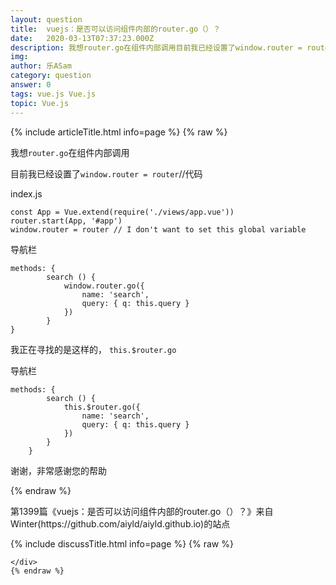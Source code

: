 ```yaml
---
layout: question
title:  vuejs：是否可以访问组件内部的router.go（）？
date:   2020-03-13T07:37:23.000Z
description: 我想router.go在组件内部调用目前我已经设置了window.router = router//代码index.jsconst App =...
img: 
author: 乐ASam
category: question
answer: 0
tags: vue.js Vue.js
topic: Vue.js
---
```

<div class="article-root">
  <div class="article">
    {% include articleTitle.html info=page %}
    {% raw %}
    <div class="article-content"><p><font style="vertical-align: inherit;"><font style="vertical-align: inherit;">我想</font></font><code>router.go</code><font style="vertical-align: inherit;"><font style="vertical-align: inherit;">在组件内部</font><font style="vertical-align: inherit;">调用</font></font></p>

<p><font style="vertical-align: inherit;"><font style="vertical-align: inherit;">目前我已经设置了</font></font><code>window.router = router</code><font style="vertical-align: inherit;"><font style="vertical-align: inherit;">//代码</font></font></p>

<p><font style="vertical-align: inherit;"><font style="vertical-align: inherit;">index.js</font></font></p>

<pre><code>const App = Vue.extend(require('./views/app.vue'))<font></font>
router.start(App, '#app')<font></font>
window.router = router // I don't want to set this global variable<font></font>
</code></pre>

<p><font style="vertical-align: inherit;"><font style="vertical-align: inherit;">导航栏</font></font></p>

<pre><code>methods: {<font></font>
        search () {<font></font>
            window.router.go({<font></font>
                name: 'search',<font></font>
                query: { q: this.query }<font></font>
            })<font></font>
        }<font></font>
}<font></font>
</code></pre>

<p><font style="vertical-align: inherit;"><font style="vertical-align: inherit;">我正在寻找的是这样的， </font></font><code>this.$router.go</code></p>

<p><font style="vertical-align: inherit;"><font style="vertical-align: inherit;">导航栏</font></font></p>

<pre><code>methods: {<font></font>
        search () {<font></font>
            this.$router.go({<font></font>
                name: 'search',<font></font>
                query: { q: this.query }<font></font>
            })<font></font>
        }<font></font>
    }<font></font>
</code></pre>

<p><font style="vertical-align: inherit;"><font style="vertical-align: inherit;">谢谢，非常感谢您的帮助</font></font></p></div>
    {% endraw %}
  </div>
  <p class="winter_mark">第1399篇《vuejs：是否可以访问组件内部的router.go（）？》来自Winter(https://github.com/aiyld/aiyld.github.io)的站点</p>
  <div class="discuss-wrapper">
    {% include discussTitle.html info=page %}
    {% raw %}
    <div class="discuss-list">
    
    </div>
    {% endraw %}
  </div>
<div>
